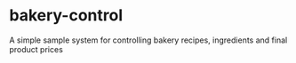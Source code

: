 bakery-control
==============

A simple sample system for controlling bakery recipes, ingredients and final product prices

